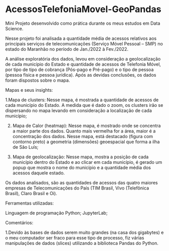 # AcessosTelefoniaMovel-GeoPandas
 Mini Projeto desenvolvido como prática durante os meus estudos em Data Science.
 
  Nesse projeto foi analisada a quantidade média de acessos relativos aos principais serviços de telecomunicações (Serviço Móvel Pessoal – SMP) no estado do Maranhão no período de Jan./2022 à Fev./2022.

A análise exploratória dos dados, levou em consideração a geolocalização de cada município do Estado e quantidade de acessos de Telefonia Móvel, por tipo de tipo de cobrança (Pós-pago e Pré-pago) e o tipo de pessoa (pessoa física e pessoa jurídica). Após as devidas conclusões, os dados foram dispostos sobre o mapa.

Mapas e seus insights:

1.Mapa de clusters: Nesse mapa, é mostrada a quantidade de acessos de cada município do Estado. A medida que é dado o zoom, os clusters irão se dispersando no mapa levando em consideração a localização de cada município;

2. Mapa de Calor (heatmap): Nesse mapa, é mostrado onde se concentra a maior parte dos dados. Quanto mais vermelha for a área, maior é a concentração dos dados. Nesse mapa, está destacado (figura com contorno preto) a geometria (dimensões) geoespacial que forma a ilha de São Luís;

3. Mapa de geolocalização: Nesse mapa, mostra a posição de cada município dentro do Estado e ao clicar em cada município, é gerado um popup que mostra o nome do município e a quantidade média dos acessos daquele estado.

Os dados analisados, são as quantidades de acessos das quatro maiores empresas de Telecomunicações do País (TIM Brasil, Vivo (Telefônica Brasil), Claro Brasil e Oi). 

Ferramentas utilizadas:

Linguagem de programação Python;
JupyterLab;

Comentários: 

1.Devido às bases de dados serem muito grandes (na casa dos gigabytes) e o meu computador ser fraco para esse tipo de processo, fiz várias manipulações de dados (slices) utilizando a biblioteca Pandas do Python.
